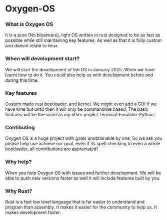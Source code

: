 # Oxygen-OS
### What is Oxygen OS
It is a pure (No bloatware), light OS written in rust designed to be as fast as possible while still maintaining key features. As well as that it is fully custom and doesnt relate to linux.
### When will development start?
We will start the development of the OS in January 2025. When we have learnt how to do it. You could also help us with development before and during this time.
### Key features
Custom made rust bootloader, and kernel. We might even add a GUI if we have time but untill then it will only be commandline based. The basic features will be the same as my other project Terminal-Emulator-Python.
### Contibuting 
Oxygen OS is a huge project with goals unobtianable by one,
So we ask you please help use achieve our goal, even if its spell checking to even a whole bootloader, all contributions are appreciated!
### Why help?
When you help Oxygen OS with issues and further development. We will be able to push new versions faster as well it will include features built by you.
### Why Rust?
Rust is a fast low level language that is far easier to understand and program than assembly.
It makes it easier for the community to help us.
It makes development faster.
